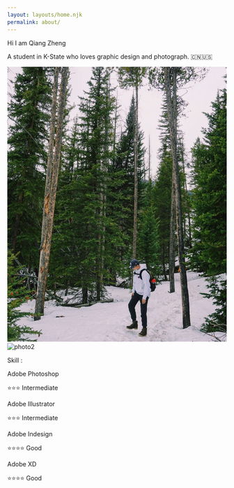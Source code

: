 ```yaml
---
layout: layouts/home.njk
permalink: about/
---
```

<div class="about_page">
    <div class="personal_description1">
        <p class="personal_description">Hi I am Qiang Zheng</p>
    </div>
    <div class="personal_description2">
        <p class="personal_description">A student in K-State who loves graphic design and photograph. 🇨🇳🇺🇸</p>
    </div>
    <div class="photo_description">
        <div class="emptyspace"></div>
        <div class="photo">
            <img src="/img/photo.png" alt="photo1" >
        </div>
        <div class="photo">
            <img src="/img/photo2.png" alt="photo2" >
        </div>
        <div class="skillpack_text_box">
            <p class="skillpack1">Skill :</p>   
            <p class="skillpack2">Adobe Photoshop</p>  
            <p class="skillpack3">⭐️⭐️⭐️  Intermediate</p>   
            <p class="skillpack4">Adobe Illustrator</p>  
            <p class="skillpack5">⭐️⭐️⭐️  Intermediate</p>  
            <p class="skillpack6">Adobe Indesign</p>
            <p class="skillpack7">⭐️⭐️⭐️⭐️  Good</p>
            <p class="skillpack8">Adobe XD</p> 
            <p class="skillpack9">⭐️⭐️⭐️⭐️  Good</p> 
        </div>
    </div>   
</div>
